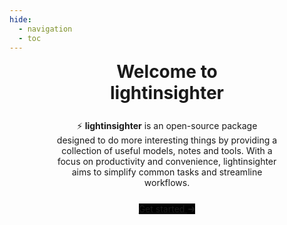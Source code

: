 ```yaml
---
hide:
  - navigation
  - toc
---
```


#

<div
  style="
    text-align: center;
    width: 50%;
    margin: auto;
    font-size: 2em;
    font-weight: bold;
    margin-top: -5%;
  "
>
  Welcome to lightinsighter
</div>

<div style="text-align: center; width: 70%; margin: auto; margin-top: 5%">
  ⚡ <b>lightinsighter</b> is an open-source package designed to do more interesting things by providing a collection of useful models, notes and tools. With a focus on productivity and convenience, lightinsighter aims to simplify common tasks and streamline workflows.
</div>

<div style="text-align: center; width: 60%; margin: auto; margin-top: 5%">
  <a
    href="/"
    title="Get Started"
    class="md-button md-button--primary"
    style="background-color: black; border: 0px"
  >
    Get started
    <svg
      width="11"
      height="10"
      viewBox="0 0 11 10"
      fill="none"
      style="margin-left: 2px"
    >
      <path
        d="M1 5.16772H9.5M9.5 5.16772L6.5 1.66772M9.5 5.16772L6.5 8.66772"
        stroke="currentColor"
        stroke-width="2"
        stroke-linecap="round"
        stroke-linejoin="round"
      ></path>
    </svg>
  </a>
</div>

<div style="text-align: center; width: 80%; margin: auto; margin-top: 5%; margin-bottom: 5%">
</div>
